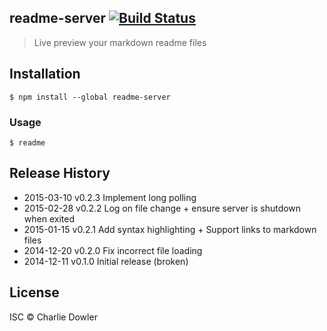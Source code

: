 ## readme-server [![Build Status][travis-image]][travis-url]

> Live preview your markdown readme files

## Installation
```shell
$ npm install --global readme-server
```
### Usage

```shell
$ readme
```

## Release History
 * 2015-03-10    v0.2.3 Implement long polling
 * 2015-02-28    v0.2.2 Log on file change + ensure server is shutdown when exited
 * 2015-01-15    v0.2.1 Add syntax highlighting + Support links to markdown files
 * 2014-12-20    v0.2.0 Fix incorrect file loading
 * 2014-12-11    v0.1.0 Initial release (broken)

## License

ISC © Charlie Dowler

[travis-url]: http://travis-ci.org/charliedowler/readme-server
[travis-image]: https://secure.travis-ci.org/charliedowler/readme-server.png?branch=master
